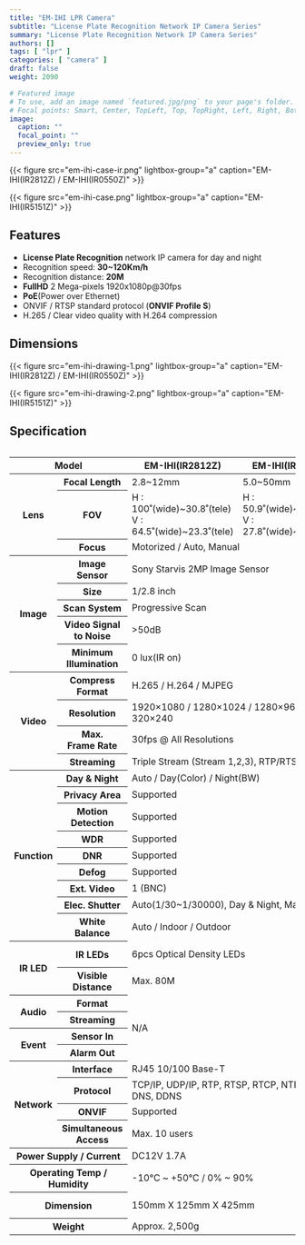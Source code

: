 ```yaml
---
title: "EM-IHI LPR Camera"
subtitle: "License Plate Recognition Network IP Camera Series"
summary: "License Plate Recognition Network IP Camera Series"
authors: []
tags: [ "lpr" ]
categories: [ "camera" ]
draft: false
weight: 2090

# Featured image
# To use, add an image named `featured.jpg/png` to your page's folder.
# Focal points: Smart, Center, TopLeft, Top, TopRight, Left, Right, BottomLeft, Bottom, BottomRight.
image:
  caption: ""
  focal_point: ""
  preview_only: true
---
```


<div class="container">
<div class="row justify-content-center align-items-end">
<div class="col-sm-6">

{{< figure src="em-ihi-case-ir.png" lightbox-group="a" caption="EM-IHI(IR2812Z) / EM-IHI(IR0550Z)" >}}

</div>
<div class="col-sm-6">

{{< figure src="em-ihi-case.png" lightbox-group="a" caption="EM-IHI(IR5151Z)" >}}

</div>
</div>
</div>

## Features

- **License Plate Recognition** network IP camera for day and night
- Recognition speed: **30~120Km/h**
- Recognition distance: **20M**
- **FullHD** 2 Mega-pixels 1920x1080p@30fps
- **PoE**(Power over Ethernet)
- ONVIF / RTSP standard protocol (**ONVIF Profile S**)
- H.265 / Clear video quality with H.264 compression

## Dimensions

<div class="container">
<div class="row justify-content-center align-items-end">
<div class="col-sm-5">

{{< figure src="em-ihi-drawing-1.png" lightbox-group="a" caption="EM-IHI(IR2812Z) / EM-IHI(IR0550Z)" >}}

</div>
<div class="col-sm-7">

{{< figure src="em-ihi-drawing-2.png" lightbox-group="a" caption="EM-IHI(IR5151Z)" >}}

</div>
</div>
</div>

## Specification

<div style="overflow-x: auto">
<table class="spec">
<thead>
<tr>
<th colspan="2">Model</th>
<th>EM-IHI(IR2812Z)</th>
<th>EM-IHI(IR0550Z)</th>
<th>EM-IHI(IR5151Z)</th>
</tr>
</thead>
<tbody>
<tr>
<th rowspan="3">Lens</th>
<th>Focal Length</th>
<td>2.8~12mm</td>
<td>5.0~50mm</td>
<td>5.1~51mm</td>
</tr>
<tr>
<th>FOV</th>
<td>H : 100˚(wide)~30.8˚(tele)<br>V : 64.5˚(wide)~23.3˚(tele)</td>
<td>H : 50.9˚(wide)~7.6˚(tele)<br>V : 27.8˚(wide)~4.3˚(tele)</td>
<td>H : 54˚(wide)~4.9˚(tele)<br>V : 31˚(wide)~4˚(tele)</td>
</tr>
<tr>
<th>Focus</th>
<td colspan="3">Motorized / Auto, Manual</td>
</tr>
<tr>
<th rowspan="5">Image</th>
<th>Image Sensor</th>
<td colspan="2">Sony Starvis 2MP Image Sensor</td>
<td>Panasonic CMOS Image Sensor</td>
</tr>
<tr>
<th>Size</th>
<td colspan="2">1/2.8 inch</td>
<td>1/3 inch</td>
</tr>
<tr>
<th>Scan System</th>
<td colspan="3">Progressive Scan</td>
</tr>
<tr>
<th>Video Signal<br>to Noise</th>
<td colspan="3">&gt;50dB</td>
</tr>
<tr>
<th>Minimum<br>Illumination</th>
<td colspan="3">0 lux(IR on)</td>
</tr>
<tr>
<th rowspan="4">Video</th>
<th>Compress<br>Format</th>
<td colspan="3">H.265 / H.264 / MJPEG</td>
</tr>
<tr>
<th>Resolution</th>
<td colspan="3">1920×1080 / 1280×1024 / 1280×960 / 1280×720 / 640×480 / 320×240</td>
</tr>
<tr>
<th>Max.<br>Frame Rate</th>
<td colspan="3">30fps @ All Resolutions</td>
</tr>
<tr>
<th>Streaming</th>
<td colspan="3">Triple Stream (Stream 1,2,3), RTP/RTSP, UnicastRTP, Multicast RTP</td>
</tr>
<tr>
<th rowspan="9">Function</th>
<th>Day & Night</th>
<td colspan="3">Auto / Day(Color) / Night(BW)</td>
</tr>
<tr>
<th>Privacy Area</th>
<td colspan="3">Supported</td>
</tr>
<tr>
<th>Motion<br>Detection</th>
<td colspan="3">Supported</td>
</tr>
<tr>
<th>WDR</th>
<td colspan="3">Supported</td>
</tr>
<tr>
<th>DNR</th>
<td colspan="3">Supported</td>
</tr>
<tr>
<th>Defog</th>
<td colspan="3">Supported</td>
</tr>
<tr>
<th>Ext. Video</th>
<td colspan="3">1 (BNC)</td>
</tr>
<tr>
<th>Elec. Shutter</th>
<td colspan="3">Auto(1/30~1/30000), Day &amp; Night, Manual</td>
</tr>
<tr>
<th>White Balance</th>
<td colspan="3">Auto / Indoor / Outdoor</td>
</tr>
<tr>
<th rowspan="2">IR LED</th>
<th>IR LEDs</th>
<td colspan="2">6pcs Optical Density LEDs</td>
<td>8pcs High Power LEDs</td>
</tr>
<tr>
<th>Visible<br>Distance</th>
<td colspan="2">Max. 80M</td>
<td colspan="2">Max. 120M</td>
</tr>
<tr>
<th rowspan="2">Audio</th>
<th>Format</th>
<td colspan="2" rowspan="4">N/A</td>
<td>G.711 u-law</td>
</tr>
<tr>
<th>Streaming</th>
<td>Two way</td>
</tr>
<tr>
<th rowspan="2">Event</th>
<th>Sensor In</th>
<td>1 port</td>
</tr>
<tr>
<th>Alarm Out</th>
<td>1 port</td>
</tr>
<tr>
<th rowspan="4">Network</th>
<th>Interface</th>
<td colspan="3">RJ45 10/100 Base-T</td>
</tr>
<tr>
<th>Protocol</th>
<td colspan="3">TCP/IP, UDP/IP, RTP, RTSP, RTCP, NTP, HTTP, DHCP, FTP, SMTP, DNS, DDNS</td>
</tr>
<tr>
<th>ONVIF</th>
<td colspan="3">Supported</td>
</tr>
<tr>
<th>Simultaneous<br>Access</th>
<td colspan="3">Max. 10 users</td>
</tr>
<tr>
<th colspan="2">Power Supply / Current</th>
<td colspan="2">DC12V 1.7A</td>
<td>DC12V 3A</td>
</tr>
<tr>
<th colspan="2">Operating Temp / Humidity</th>
<td colspan="3">-10℃ ~ +50℃ / 0% ~ 90%</td>
</tr>
<tr>
<th colspan="2">Dimension</th>
<td colspan="2">150mm X 125mm X 425mm</td>
<td>185mm X 140mm X 401mm</td>
</tr>
<tr>
<th colspan="2">Weight</th>
<td colspan="2">Approx. 2,500g</td>
<td>Approx. 3,000g</td>
</tr>
</tbody>
</table>
</div>

